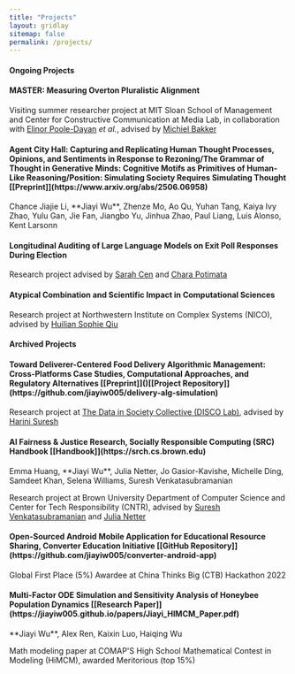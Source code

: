```yaml
---
title: "Projects"
layout: gridlay
sitemap: false
permalink: /projects/
---
```


<style>
img{
  border-radius: 10px;
}
.col-md-3 {
  margin-top:10px;
  margin-bottom:10px;
  padding:0px;
  display:block;
  overflow:hidden;
  text-align:center;
  display: table-cell;
  background: white;
  border-radius: 20px;
  height: auto;
}
iframe {
  margin:0;
  padding:0;
  width: 175px;
  display: inline;
  vertical-align: middle;
}
</style>

#### Ongoing Projects

<div class="jumbotron">
<div class="col-md-12 col-sm-12">
<h4>MASTER: Measuring Overton Pluralistic Alignment</h4>

Visiting summer researcher project at MIT Sloan School of Management and Center for Constructive Communication at Media Lab, in collaboration with [Elinor Poole-Dayan](https://elinorp-d.github.io/) *et al.*, advised by [Michiel Bakker](https://miba.dev/)
</div>
</div>

<div class="jumbotron">
<div class="col-md-12 col-sm-12">
<h4>Agent City Hall: Capturing and Replicating Human Thought Processes, Opinions, and Sentiments in Response to Rezoning/The Grammar of Thought in Generative Minds: Cognitive Motifs as Primitives of Human-Like Reasoning/Position: Simulating Society Requires Simulating Thought [[Preprint]](https://www.arxiv.org/abs/2506.06958)</h4>
Chance Jiajie Li, **Jiayi Wu**, Zhenze Mo, Ao Qu, Yuhan Tang, Kaiya Ivy Zhao, Yulu Gan, Jie Fan, Jiangbo Yu, Jinhua Zhao, Paul Liang, Luis Alonso, Kent Larsonn
</div>
</div>

<div class="jumbotron">
<div class="col-md-12 col-sm-12">
<h4>Longitudinal Auditing of Large Language Models on Exit Poll Responses During Election</h4>

Research project advised by [Sarah Cen](https://shcen.github.io/) and [Chara Potimata](https://www.charapodimata.com/)
</div>
</div>

<div class="jumbotron">
<div class="col-md-12 col-sm-12">
<h4>Atypical Combination and Scientific Impact in Computational Sciences</h4>

Research project at Northwestern Institute on Complex Systems (NICO), advised by [Huilian Sophie Qiu](https://www.sophiehsqq.com/index.html)
</div>
</div>


#### Archived Projects

<div class="jumbotron">
<div class="col-md-12 col-sm-12">
<h4>Toward Deliverer-Centered Food Delivery Algorithmic Management: Cross-Platforms Case Studies, Computational Approaches, and Regulatory Alternatives [[Preprint]]()[[Project Repository]](https://github.com/jiayiw005/delivery-alg-simulation)</h4>

Research project at [The Data in Society Collective (DISCO Lab)](https://discolab.cs.brown.edu/), advised by [Harini Suresh](https://harinisuresh.com/)
</div>
</div>

<div class="jumbotron">
<div class="col-md-12 col-sm-12">
<h4>AI Fairness & Justice Research, Socially Responsible Computing (SRC) Handbook [[Handbook]](https://srch.cs.brown.edu)</h4>
Emma Huang, **Jiayi Wu**, Julia Netter, Jo Gasior-Kavishe, Michelle Ding, Samdeet Khan, Selena Williams, Suresh Venkatasubramanian

Research project at Brown University Department of Computer Science and Center for Tech Responsibility (CNTR), advised by [Suresh Venkatasubramanian](https://dsi.brown.edu/people/suresh-venkatasubramanian) and [Julia Netter](http://www.julianetter.de/)
</div>
</div>

<div class="jumbotron">
<div class="col-md-12 col-sm-12">
<h4>Open-Sourced Android Mobile Application for Educational Resource Sharing, Converter Education Initiative [[GitHub Repository]](https://github.com/jiayiw005/converter-android-app)</h4>

Global First Place (5%) Awardee at China Thinks Big (CTB) Hackathon 2022
</div>
</div>

<div class="jumbotron">
<div class="col-md-12 col-sm-12">
<h4>Multi-Factor ODE Simulation and Sensitivity Analysis of Honeybee Population Dynamics [[Research Paper]](https://jiayiw005.github.io/papers/Jiayi_HIMCM_Paper.pdf)</h4>
**Jiayi Wu**, Alex Ren, Kaixin Luo, Haiqing Wu

Math modeling paper at COMAP'S High School Mathematical Contest in Modeling (HiMCM), awarded Meritorious (top 15%)
</div>
</div>